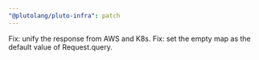 ```yaml
---
"@plutolang/pluto-infra": patch
---
```


Fix: unify the response from AWS and K8s.
Fix: set the empty map as the default value of Request.query.
